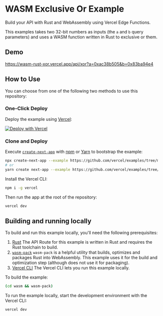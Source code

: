 # WASM Exclusive Or Example

Build your API with Rust and WebAssembly using Vercel Edge Functions.

This examples takes two 32-bit numbers as inputs (the `a` and `b` query parameters) and uses a WASM function written in Rust to exclusive or them.

## Demo

https://wasm-rust-xor.vercel.app/api/xor?a=0xac38b505&b=0x83ba94e4

## How to Use

You can choose from one of the following two methods to use this repository:

### One-Click Deploy

Deploy the example using [Vercel](https://vercel.com?utm_source=github&utm_medium=readme&utm_campaign=vercel-examples):

[![Deploy with Vercel](https://vercel.com/button)](https://vercel.com/new/git/external?repository-url=https://github.com/vercel/examples/tree/main/edge-api-routes/wasm-xor&project-name=wasm-xor&repository-name=wasm-xor)

### Clone and Deploy

Execute [`create-next-app`](https://github.com/vercel/next.js/tree/main/packages/create-next-app) with [npm](https://docs.npmjs.com/cli/init) or [Yarn](https://yarnpkg.com/lang/en/docs/cli/create/) to bootstrap the example:

```bash
npx create-next-app --example https://github.com/vercel/examples/tree/main/edge-functions/wasm-xor wasm-xor
# or
yarn create next-app --example https://github.com/vercel/examples/tree/main/edge-functions/wasm-xor wasm-xor
```

Install the Vercel CLI:

```bash
npm i -g vercel
```

Then run the app at the root of the repository:

```bash
vercel dev
```

## Building and running locally

To build and run this example locally, you'll need the following prerequisites:

1. [Rust](https://www.rust-lang.org/tools/install)
   The API Route for this example is written in Rust and requires the Rust toolchain to build.
2. [`wasm-pack`](https://github.com/rustwasm/wasm-pack)
   `wasm-pack` is a helpful utility that builds, optimizes and packages Rust into WebAssembly. This example uses it for the build and optimization step (although does not use it for packaging).
3. [Vercel CLI](https://vercel.com/docs/cli)
   The Vercel CLI lets you run this example locally.

To build the example:

```bash
(cd wasm && wasm-pack)
```

To run the example locally, start the development environment with the Vercel CLI:

```bash
vercel dev
```

